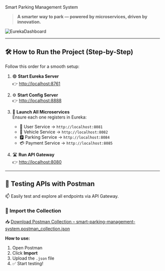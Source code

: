  Smart Parking Management System

> **A smarter way to park — powered by microservices, driven by innovation.**

![EurekaDashboard](https://github.com/user-attachments/assets/d85c6bce-418b-408c-a3b5-c21c158fe448)



---





## 🛠 How to Run the Project (Step-by-Step)

Follow this order for a smooth setup:

1. 🟢 **Start Eureka Server**  
   👉 [http://localhost:8761](http://localhost:8761)

2. ⚙️ **Start Config Server**  
   👉 [http://localhost:8888](http://localhost:8888)

3. 🚀 **Launch All Microservices**  
   Ensure each one registers in Eureka:
   - 👤 User Service → `http://localhost:8081`
   - 🚗 Vehicle Service → `http://localhost:8082`
   - 🅿 Parking Service → `http://localhost:8084`
   - 💳 Payment Service → `http://localhost:8085`

4. 🛣 **Run API Gateway**  
   👉 [http://localhost:8080](http://localhost:8080)

---

## 🧪 Testing APIs with Postman

📫 Easily test and explore all endpoints via API Gateway.

### 💼 Import the Collection

📥 [Download Postman Collection – smart-parking-management-system.postman_collection.json](smart-parking-management-system.postman_collection.json)

**How to use:**
1. Open Postman  
2. Click **Import**  
3. Upload the `.json` file  
4. ✅ Start testing!





